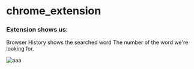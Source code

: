 # chrome_extension

### Extension shows us:
Browser History
shows the searched word
The number of the word we're looking for.


![aaa](https://user-images.githubusercontent.com/59448862/97589268-5dc52e80-1a0e-11eb-94b5-97b9474a4247.PNG)
